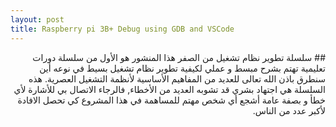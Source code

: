 ```yaml
---
layout: post
title: Raspberry pi 3B+ Debug using GDB and VSCode
---
```

<div dir="rtl">
## سلسلة تطوير نظام تشغيل من الصفر
هذا المنشور هو الأول من سلسلة دورات تعليمية تهتم بشرح مبسط و عملي لكيفية تطوير نظام تشغيل بسيط في نوعه أين سنطرق باذن الله تعالى للعديد من المفاهيم الأساسية لأنظمة التشغيل العصرية.
هذه السلسلة هي اجتهاد بشري قد تشوبه العديد من الأخطاء, فالرجاء الاتصال بي للأشارة لأي خطأ و بصفة عامة أشجع أي شخص مهتم للمساهمة في هذا المشروع كي تحصل الافادة لأكبر عدد من الناس.
</div>
